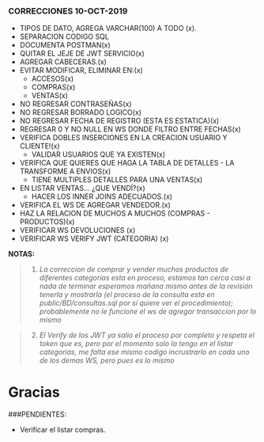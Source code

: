 ### CORRECCIONES 10-OCT-2019

- TIPOS DE DATO, AGREGA VARCHAR(100) A TODO (x).
- SEPARACION CODIGO SQL
- DOCUMENTA POSTMAN(x)
- QUITAR EL JEJE DE JWT SERVICIO(x)
- AGREGAR CABECERAS.(x)
- EVITAR MODIFICAR, ELIMINAR EN:(x)
  - ACCESOS(x)
  - COMPRAS(x)
  - VENTAS(x)
- NO REGRESAR CONTRASEÑAS(x)
- NO REGRESAR BORRADO LOGICO(x)
- NO REGRESAR FECHA DE REGISTRO (ESTA ES ESTATICA)(x)
- REGRESAR 0 Y NO NULL EN WS DONDE FILTRO ENTRE FECHAS(x)
- VERIFICA DOBLES INSERCIONES EN LA CREACION USUARIO Y CLIENTE!(x)
  - VALIDAR USUARIOS QUE YA EXISTEN(x)
- VERIFICA QUE QUIERES QUE HAGA LA TABLA DE DETALLES - LA TRANSFORME A ENVIOS(x)
  - TIENE MULTIPLES DETALLES PARA UNA VENTAS(x)
- EN LISTAR VENTAS... ¿QUE VENDÍ?(x)
  - HACER LOS INNER JOINS ADECUADOS.(x)
- VERIFICA EL WS DE AGREGAR VENDEDOR.(x)
- HAZ LA RELACION DE MUCHOS A MUCHOS (COMPRAS - PRODUCTOS)(x)
- VERIFICAR WS DEVOLUCIONES (x)
- VERIFICAR WS VERIFY JWT (CATEGORIA) (x)

**NOTAS:**
> 1. *La correccion de comprar y vender muchos productos de diferentes categorias esta en proceso, estamos tan cerca casi a nada de terminar esperamos mañana mismo antes de la revisión tenerla y mostrarla (el proceso de la consulta esta en public/BD/consultas.sql por si quiere ver el procedimiento); probablemente no le funcione el ws de agregar transaccion por lo mismo*

> 2. *El Verify de los JWT ya salio el proceso por completo y respeta el token que es, pero por el momento solo la tengo en el listar categorias, me falta ese mismo codigo incrustrarlo en cada uno de los demas WS, pero pues es lo mismo*

# Gracias



###PENDIENTES:

- Verificar el listar compras.
